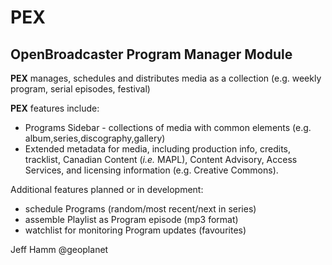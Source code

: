 # PEX
## OpenBroadcaster Program Manager Module
**PEX** manages, schedules and distributes media as a collection (e.g. weekly program, serial episodes, festival)

**PEX** features include:
* Programs Sidebar - collections of media with common elements (e.g. album,series,discography,gallery)
* Extended metadata for media, including production info, credits, tracklist, Canadian Content (*i.e.* MAPL), Content Advisory, Access Services, and licensing information (e.g. Creative Commons).

Additional features planned or in development:
* schedule Programs (random/most recent/next in series)
* assemble Playlist as Program episode (mp3 format)
* watchlist for monitoring Program updates (favourites)



Jeff Hamm
@geoplanet

